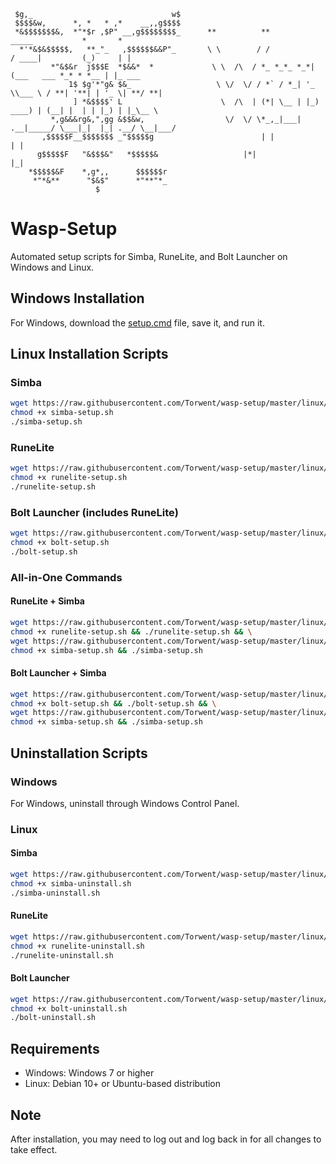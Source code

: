 ```
 $g,_                               w$	
 $$$$&w,      *, *   * ,*    __,,g$$$$
 *&$$$$$$$&,  *"*$r ,$P" __,g$$$$$$$$_		**          **             _____           *       *   		
  *'*&$&$$$$$,   **_"_   ,$$$$$$&&P"_		\ \        / /            / ____|         (_)     | |     
         *"&$&r  j$$$E  *$&&*  *      		 \ \  /\  / *_ *_*_ *_*| (___   ___ *_* * *__ | |_ ___ 
             1$ $g'*"g& $&_           		  \ \/  \/ / *` / *_| '_ \\___ \ / **| '**| | '_ \| **/ **|
              ] *&$$$$' L             		   \  /\  | (*| \__ | |_) ____) | (__| |  | | |_) | |_\__ \
         *,g&&&rg&,",gg &$$&w,        		    \/  \/ \*_,_|___| .__|_____/ \___|_|  |_| .__/ \__|___/
       ,$$$$$F__$$$$$$$ _"$$$$$g      				    | |                     | | 
      g$$$$$F   "&$$$&"   *$$$$$&				    |*|                     |_| 
    *$$$$$&F    *,g*,,      $$$$$$r   
     *"*&**      "$&$"      *"**"*_   
                   $ 
```

# Wasp-Setup
Automated setup scripts for Simba, RuneLite, and Bolt Launcher on Windows and Linux.

## Windows Installation
For Windows, download the [setup.cmd](https://raw.githubusercontent.com/Torwent/wasp-setup/master/setup.cmd) file, save it, and run it.

## Linux Installation Scripts

### Simba
```bash
wget https://raw.githubusercontent.com/Torwent/wasp-setup/master/linux/simba-setup.sh
chmod +x simba-setup.sh
./simba-setup.sh
```

### RuneLite
```bash
wget https://raw.githubusercontent.com/Torwent/wasp-setup/master/linux/runelite-setup.sh
chmod +x runelite-setup.sh
./runelite-setup.sh
```

### Bolt Launcher (includes RuneLite)
```bash
wget https://raw.githubusercontent.com/Torwent/wasp-setup/master/linux/bolt-setup.sh
chmod +x bolt-setup.sh
./bolt-setup.sh
```

### All-in-One Commands

#### RuneLite + Simba
```bash
wget https://raw.githubusercontent.com/Torwent/wasp-setup/master/linux/runelite-setup.sh && \
chmod +x runelite-setup.sh && ./runelite-setup.sh && \
wget https://raw.githubusercontent.com/Torwent/wasp-setup/master/linux/simba-setup.sh && \
chmod +x simba-setup.sh && ./simba-setup.sh
```

#### Bolt Launcher + Simba
```bash
wget https://raw.githubusercontent.com/Torwent/wasp-setup/master/linux/bolt-setup.sh && \
chmod +x bolt-setup.sh && ./bolt-setup.sh && \
wget https://raw.githubusercontent.com/Torwent/wasp-setup/master/linux/simba-setup.sh && \
chmod +x simba-setup.sh && ./simba-setup.sh
```

## Uninstallation Scripts

### Windows
For Windows, uninstall through Windows Control Panel.

### Linux

#### Simba
```bash
wget https://raw.githubusercontent.com/Torwent/wasp-setup/master/linux/simba-uninstall.sh
chmod +x simba-uninstall.sh
./simba-uninstall.sh
```

#### RuneLite
```bash
wget https://raw.githubusercontent.com/Torwent/wasp-setup/master/linux/runelite-uninstall.sh
chmod +x runelite-uninstall.sh
./runelite-uninstall.sh
```

#### Bolt Launcher
```bash
wget https://raw.githubusercontent.com/Torwent/wasp-setup/master/linux/bolt-uninstall.sh
chmod +x bolt-uninstall.sh
./bolt-uninstall.sh
```

## Requirements
- Windows: Windows 7 or higher
- Linux: Debian 10+ or Ubuntu-based distribution

## Note
After installation, you may need to log out and log back in for all changes to take effect.
